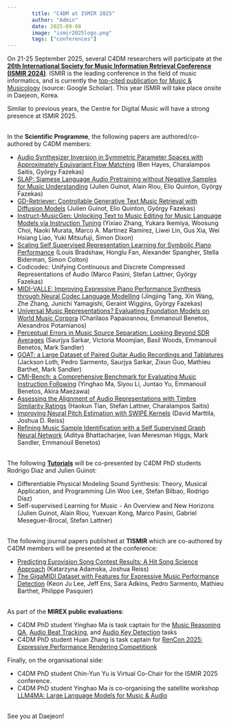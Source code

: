 ```yaml
---
        title: "C4DM at ISMIR 2025"
        author: "Admin"
        date: 2025-09-08
        image: "ismir2025logo.png"
        tags: ["conferences"]
---
```


<p></p>

On 21-25 September 2025, several C4DM researchers will participate at the <b>[26th International Society for Music Information Retrieval Conference (ISMIR 2024)](https://ismir2025.ismir.net/)</b>. ISMIR is the leading conference in the field of music informatics, and is currently the [top-cited publication for Music & Musicology](https://scholar.google.com/citations?view_op=top_venues&hl=en&vq=hum_musicmusicology) (source: Google Scholar). This year ISMIR will take place onsite in Daejeon, Korea.

Similar to previous years, the Centre for Digital Music will have a strong presence at ISMIR 2025.

<br>In the <b>Scientific Programme</b>, the following papers are authored/co-authored by C4DM members:

* [Audio Synthesizer Inversion in Symmetric Parameter Spaces with Approximately Equivariant Flow Matching](https://arxiv.org/abs/2506.07199) (Ben Hayes, Charalampos Saitis, György Fazekas)
* [SLAP: Siamese Language Audio Pretraining without Negative Samples for Music Understanding](https://arxiv.org/abs/2506.17815) (Julien Guinot, Alain Riou, Elio Quinton, György Fazekas)
* [GD-Retriever: Controllable Generative Text Music Retrieval with Diffusion Models](https://arxiv.org/abs/2506.17886) (Julien Guinot, Elio Quinton, György Fazekas)
* [Instruct-MusicGen: Unlocking Text to Music Editing for Music Language Models via Instruction Tuning](https://arxiv.org/abs/2405.18386) (Yixiao Zhang, Yukara Ikemiya, Woosung Choi, Naoki Murata, Marco A. Martínez Ramírez, Liwei Lin, Gus Xia, Wei Hsiang Liao, Yuki Mitsufuji, Simon Dixon)
* [Scaling Self Supervised Representation Learning for Symbolic Piano Performance](https://arxiv.org/abs/2506.23869) (Louis Bradshaw, Honglu Fan, Alexander Spangher, Stella Biderman, Simon Colton)
* Codicodec: Unifying Continuous and Discrete Compressed Representations of Audio (Marco Pasini, Stefan Lattner, György Fazekas)
* [MIDI-VALLE: Improving Expressive Piano Performance Synthesis through Neural Codec Language Modelling](https://arxiv.org/abs/2507.08530) (Jingjing Tang, Xin Wang, Zhe Zhang, Junichi Yamagishi, Geraint Wiggins, György Fazekas)
* [Universal Music Representations? Evaluating Foundation Models on World Music Corpora](https://arxiv.org/abs/2506.17055) (Charilaos Papaioannou, Emmanouil Benetos, Alexandros Potamianos)
* [Perceptual Errors in Music Source Separation: Looking Beyond SDR Averages](https://qmro.qmul.ac.uk/xmlui/handle/123456789/107959) (Saurjya Sarkar, Victoria Moomjian, Basil Woods, Emmanouil Benetos, Mark Sandler)
* [GOAT: a Large Dataset of Paired Guitar Audio Recordings and Tablatures](https://github.com/JackJamesLoth/GOAT-Dataset/blob/main/GOAT_paper.pdf) (Jackson Loth, Pedro Sarmento, Saurjya Sarkar, Zixun Guo, Mathieu Barthet, Mark Sandler)
* [CMI-Bench: a Comprehensive Benchmark for Evaluating Music Instruction Following](https://arxiv.org/abs/2506.12285) (Yinghao Ma, Siyou Li, Juntao Yu, Emmanouil Benetos, Akira Maezawa)
* [Assessing the Alignment of Audio Representations with Timbre Similarity Ratings](https://arxiv.org/abs/2507.07764) (Haokun Tian, Stefan Lattner, Charalampos Saitis)
* [Improving Neural Pitch Estimation with SWIPE Kernels](https://arxiv.org/abs/2507.11233) (David Marttila, Joshua D. Reiss)
* [Refining Music Sample Identification with a Self Supervised Graph Neural Network](https://www.arxiv.org/abs/2506.14684) (Aditya Bhattacharjee, Ivan Meresman Higgs, Mark Sandler, Emmanouil Benetos)


<br>The following <b><a href="https://ismir2025.ismir.net/program-tutorials">Tutorials</a></b> will be co-presented by C4DM PhD students Rodrigo Diaz and Julien Guinot:

* Differentiable Physical Modeling Sound Synthesis: Theory, Musical Application, and Programming (Jin Woo Lee, Stefan Bilbao, Rodrigo Diaz)
* Self-supervised Learning for Music - An Overview and New Horizons (Julien Guinot, Alain Riou, Yuexuan Kong, Marco Pasini, Gabriel Meseguer-Brocal, Stefan Lattner)


<br>The following journal papers published at <b>TISMIR</b> which are co-authored by C4DM members will be presented at the conference: 

* [Predicting Eurovision Song Contest Results: A Hit Song Science Approach](https://transactions.ismir.net/articles/10.5334/tismir.214) (Katarzyna Adamska, Joshua Reiss)
* [The GigaMIDI Dataset with Features for Expressive Music Performance Detection](https://transactions.ismir.net/articles/10.5334/tismir.203) (Keon Ju Lee, Jeff Ens, Sara Adkins, Pedro Sarmento, Mathieu Barthet, Philippe Pasquier)

<br>As part of the <b>MIREX public evaluations</b>:

* C4DM PhD student Yinghao Ma is task captain for the [Music Reasoning QA](https://www.music-ir.org/mirex/wiki/2025:Music_Reasoning_QA), [Audio Beat Tracking](https://www.music-ir.org/mirex/wiki/2025:Audio_Beat_Tracking), and [Audio Key Detection](https://www.music-ir.org/mirex/wiki/2025:Audio_Key_Detection) tasks
* C4DM PhD student Huan Zhang is task captain for [RenCon 2025: Expressive Performance Rendering Competitionk](https://www.music-ir.org/mirex/wiki/2025:RenCon)

Finally, on the organisational side:

* C4DM PhD student Chin-Yun Yu is Virtual Co-Chair for the ISMIR 2025 conference.
* C4DM PhD student Yinghao Ma is co-organising the satellite workshop [LLM4MA: Large Language Models for Music & Audio](https://m-a-p.ai/LLM4Music/)


<br>See you at Daejeon!

